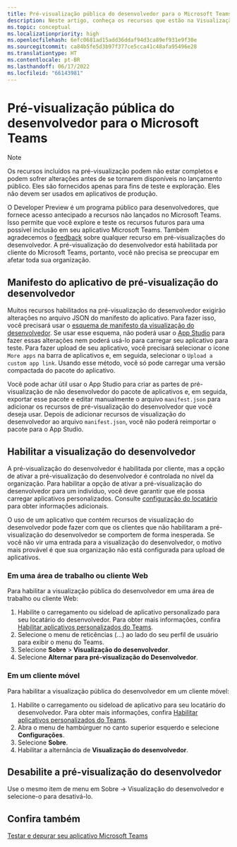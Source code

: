 ```yaml
---
title: Pré-visualização pública do desenvolvedor para o Microsoft Teams
description: Neste artigo, conheça os recursos que estão na Visualização Pública do Desenvolvedor do Microsoft Teams e do aplicativo de visualização do desenvolvedor.
ms.topic: conceptual
ms.localizationpriority: high
ms.openlocfilehash: 6efc0681ad15add36ddaf94d3ca89ef931e9f30e
ms.sourcegitcommit: ca84b5fe5d3b97f377ce5cca41c48afa95496e28
ms.translationtype: HT
ms.contentlocale: pt-BR
ms.lasthandoff: 06/17/2022
ms.locfileid: "66143981"
---
```

# <a name="public-developer-preview-for-microsoft-teams"></a>Pré-visualização pública do desenvolvedor para o Microsoft Teams

>[!NOTE]
>Os recursos incluídos na pré-visualização podem não estar completos e podem sofrer alterações antes de se tornarem disponíveis no lançamento público. Eles são fornecidos apenas para fins de teste e exploração. Eles não devem ser usados em aplicativos de produção.

O Developer Preview é um programa público para desenvolvedores, que fornece acesso antecipado a recursos não lançados no Microsoft Teams. Isso permite que você explore e teste os recursos futuros para uma possível inclusão em seu aplicativo Microsoft Teams. Também agradecemos o [feedback](~/feedback.md) sobre qualquer recurso em pré-visualizações do desenvolvedor. A pré-visualização do desenvolvedor está habilitada por cliente do Microsoft Teams, portanto, você não precisa se preocupar em afetar toda sua organização.

## <a name="developer-preview-app-manifest"></a>Manifesto do aplicativo de pré-visualização do desenvolvedor

Muitos recursos habilitados na pré-visualização do desenvolvedor exigirão alterações no arquivo JSON do manifesto do aplicativo. Para fazer isso, você precisará usar o [esquema de manifesto da visualização do desenvolvedor](~/resources/schema/manifest-schema-dev-preview.md). Se usar esse esquema, não poderá usar o [App Studio](~/concepts/build-and-test/app-studio-overview.md) para fazer essas alterações nem poderá usá-lo para carregar seu aplicativo para teste. Para fazer upload de seu aplicativo, você precisará selecionar o ícone `More apps` na barra de aplicativos e, em seguida, selecionar o `Upload a custom app link`. Usando esse método, você só pode carregar uma versão compactada do pacote do aplicativo.

Você pode achar útil usar o App Studio para criar as partes de pré-visualização de não desenvolvedor do pacote de aplicativos e, em seguida, exportar esse pacote e editar manualmente o arquivo `manifest.json` para adicionar os recursos de pré-visualização do desenvolvedor que você deseja usar. Depois de adicionar recursos de visualização do desenvolvedor ao arquivo `manifest.json`, você não poderá reimportar o pacote para o App Studio.

## <a name="enable-developer-preview"></a>Habilitar a visualização do desenvolvedor

A pré-visualização do desenvolvedor é habilitada por cliente, mas a opção de ativar a pré-visualização do desenvolvedor é controlada no nível da organização. Para habilitar a opção de ativar a pré-visualização do desenvolvedor para um indivíduo, você deve garantir que ele possa carregar aplicativos personalizados. Consulte [configuração do locatário](~/concepts/build-and-test/prepare-your-o365-tenant.md) para obter informações adicionais.

O uso de um aplicativo que contém recursos de visualização do desenvolvedor pode fazer com que os clientes que não habilitaram a pré-visualização do desenvolvedor se comportem de forma inesperada. Se você não vir uma entrada para a visualização do desenvolvedor, o motivo mais provável é que sua organização não está configurada para upload de aplicativos.

### <a name="on-a-desktop-or-web-client"></a>Em uma área de trabalho ou cliente Web

Para habilitar a visualização pública do desenvolvedor em uma área de trabalho ou cliente Web:

1. Habilite o carregamento ou sideload de aplicativo personalizado para seu locatário do desenvolvedor. Para obter mais informações, confira [Habilitar aplicativos personalizados do Teams](../../concepts/build-and-test/prepare-your-o365-tenant.md#enable-custom-teams-apps-and-turn-on-custom-app-uploading).
1. Selecione o menu de reticências (...) ao lado do seu perfil de usuário para exibir o menu do Teams.
1. Selecione **Sobre** > **Visualização do desenvolvedor**.
1. Selecione **Alternar para pré-visualização do Desenvolvedor**.

### <a name="on-a-mobile-client"></a>Em um cliente móvel

Para habilitar a visualização pública do desenvolvedor em um cliente móvel:

1. Habilite o carregamento ou sideload de aplicativo para seu locatário do desenvolvedor. Para obter mais informações, confira [Habilitar aplicativos personalizados do Teams](../../concepts/build-and-test/prepare-your-o365-tenant.md#enable-custom-teams-apps-and-turn-on-custom-app-uploading).
1. Abra o menu de hambúrguer no canto superior esquerdo e selecione **Configurações**.
1. Selecione **Sobre**.
1. Habilitar a alternância de **Visualização do desenvolvedor**.

## <a name="disable-developer-preview"></a>Desabilite a pré-visualização do desenvolvedor

Use o mesmo item de menu em Sobre → Visualização do desenvolvedor e selecione-o para desativá-lo.

## <a name="see-also"></a>Confira também

[Testar e depurar seu aplicativo Microsoft Teams](~/concepts/build-and-test/debug.md)
